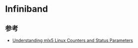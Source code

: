 # Infiniband

## 参考

* [Understanding mlx5 Linux Counters and Status Parameters](https://community.mellanox.com/docs/DOC-2572#jive_content_id_Counter_Description)